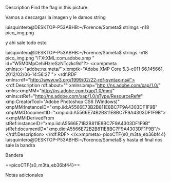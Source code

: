 Description
Find the flag in this picture.

Vamos a descargar la imagen y le damos string

luisquintero@DESKTOP-P53ABHB:~/Forence/Someta$ strimgs -n18 pico_img.png

y ahi sale todo esto

luisquintero@DESKTOP-P53ABHB:~/Forence/Someta$ strings -n18 pico_img.png
"iTXtXML:com.adobe.xmp
" id="W5M0MpCehiHzreSzNTczkc9d"?> <x:xmpmeta xmlns:x="adobe:ns:meta/" x:xmptk="Adobe XMP Core 5.3-c011 66.145661, 2012/02/06-14:56:27        "> <rdf:RDF xmlns:rdf="http://www.w3.org/1999/02/22-rdf-syntax-ns#"> <rdf:Description rdf:about="" xmlns:xmp="http://ns.adobe.com/xap/1.0/" xmlns:xmpMM="http://ns.adobe.com/xap/1.0/mm/" xmlns:stRef="http://ns.adobe.com/xap/1.0/sType/ResourceRef#" xmp:CreatorTool="Adobe Photoshop CS6 (Windows)" xmpMM:InstanceID="xmp.iid:A5566E73B2B811E8BC7F9A4303DF1F9B" xmpMM:DocumentID="xmp.did:A5566E74B2B811E8BC7F9A4303DF1F9B"> <xmpMM:DerivedFrom stRef:instanceID="xmp.iid:A5566E71B2B811E8BC7F9A4303DF1F9B" stRef:documentID="xmp.did:A5566E72B2B811E8BC7F9A4303DF1F9B"/> </rdf:Description> </rdf:RDF> </x:xmpmeta> <?xpacket end="r"?>
picoCTF{s0_m3ta_eb36bf44}
luisquintero@DESKTOP-P53ABHB:~/Forence/Someta$
y hasta el final nos sale la bandra


Bandera

==picoCTF{s0_m3ta_eb36bf44}==

Notas adicionales
